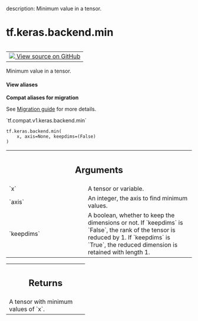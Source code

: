 description: Minimum value in a tensor.

<div itemscope itemtype="http://developers.google.com/ReferenceObject">
<meta itemprop="name" content="tf.keras.backend.min" />
<meta itemprop="path" content="Stable" />
</div>

# tf.keras.backend.min

<!-- Insert buttons and diff -->

<table class="tfo-notebook-buttons tfo-api nocontent" align="left">
<td>
  <a target="_blank" href="https://github.com/tensorflow/tensorflow/blob/r2.2/tensorflow/python/keras/backend.py#L1971-L1986">
    <img src="https://www.tensorflow.org/images/GitHub-Mark-32px.png" />
    View source on GitHub
  </a>
</td>
</table>



Minimum value in a tensor.

<section class="expandable">
  <h4 class="showalways">View aliases</h4>
  <p>
<b>Compat aliases for migration</b>
<p>See
<a href="https://www.tensorflow.org/guide/migrate">Migration guide</a> for
more details.</p>
<p>`tf.compat.v1.keras.backend.min`</p>
</p>
</section>

<pre class="devsite-click-to-copy prettyprint lang-py tfo-signature-link">
<code>tf.keras.backend.min(
    x, axis=None, keepdims=(False)
)
</code></pre>



<!-- Placeholder for "Used in" -->


<!-- Tabular view -->
 <table class="responsive fixed orange">
<colgroup><col width="214px"><col></colgroup>
<tr><th colspan="2"><h2 class="add-link">Arguments</h2></th></tr>

<tr>
<td>
`x`
</td>
<td>
A tensor or variable.
</td>
</tr><tr>
<td>
`axis`
</td>
<td>
An integer, the axis to find minimum values.
</td>
</tr><tr>
<td>
`keepdims`
</td>
<td>
A boolean, whether to keep the dimensions or not.
If `keepdims` is `False`, the rank of the tensor is reduced
by 1. If `keepdims` is `True`,
the reduced dimension is retained with length 1.
</td>
</tr>
</table>



<!-- Tabular view -->
 <table class="responsive fixed orange">
<colgroup><col width="214px"><col></colgroup>
<tr><th colspan="2"><h2 class="add-link">Returns</h2></th></tr>
<tr class="alt">
<td colspan="2">
A tensor with minimum values of `x`.
</td>
</tr>

</table>

